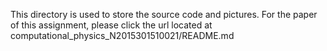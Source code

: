 This directory is used to store the source code and pictures.
For the paper of this assignment, please click the url located at
computational_physics_N2015301510021/README.md
